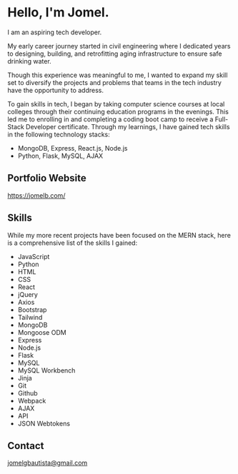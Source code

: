 # Hello, I'm Jomel.

I am an aspiring tech developer.

My early career journey started in civil engineering where I dedicated years to designing, building, and retrofitting aging infrastructure to ensure safe drinking water. 

Though this experience was meaningful to me, I wanted to expand my skill set to diversify the projects and problems that teams in the tech industry have the opportunity to address. 

To gain skills in tech, I began by taking computer science courses at local colleges through their continuing education programs in the evenings. This led me to enrolling in and completing a coding boot camp to receive a Full-Stack Developer certificate. Through my learnings, I have gained tech skills in the following technology stacks:

- MongoDB, Express, React.js, Node.js
- Python, Flask, MySQL, AJAX

## Portfolio Website
https://jomelb.com/

## Skills
While my more recent projects have been focused on the MERN stack, here is a comprehensive list of the skills I gained:

- JavaScript
- Python
- HTML
- CSS
- React
- jQuery
- Axios
- Bootstrap
- Tailwind
- MongoDB
- Mongoose ODM
- Express
- Node.js
- Flask
- MySQL
- MySQL Workbench
- Jinja
- Git
- Github
- Webpack
- AJAX
- API 
- JSON Webtokens

## Contact
jomelgbautista@gmail.com

<!--
**jomelbautista/jomelbautista** is a ✨ _special_ ✨ repository because its `README.md` (this file) appears on your GitHub profile.

Here are some ideas to get you started:

- 🔭 I’m currently working on ...
- 🌱 I’m currently learning ...
- 👯 I’m looking to collaborate on ...
- 🤔 I’m looking for help with ...
- 💬 Ask me about ...
- 📫 How to reach me: ...
- 😄 Pronouns: ...
- ⚡ Fun fact: ...
-->
